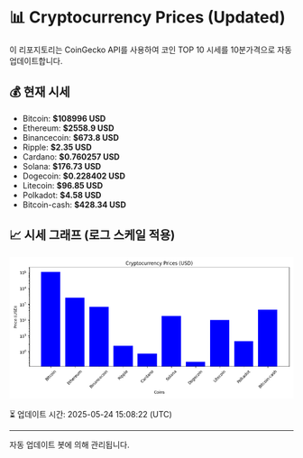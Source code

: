 
# 📊 Cryptocurrency Prices (Updated)

이 리포지토리는 CoinGecko API를 사용하여 코인 TOP 10 시세를 10분가격으로 자동 업데이트합니다.

## 💰 현재 시세
- Bitcoin: **$108996 USD**
- Ethereum: **$2558.9 USD**
- Binancecoin: **$673.8 USD**
- Ripple: **$2.35 USD**
- Cardano: **$0.760257 USD**
- Solana: **$176.73 USD**
- Dogecoin: **$0.228402 USD**
- Litecoin: **$96.85 USD**
- Polkadot: **$4.58 USD**
- Bitcoin-cash: **$428.34 USD**

## 📈 시세 그래프 (로그 스케일 적용)
![Crypto Prices](crypto_prices.png)

⏳ 업데이트 시간: 2025-05-24 15:08:22 (UTC)

---
자동 업데이트 봇에 의해 관리됩니다.
